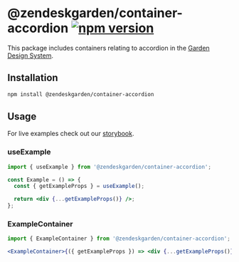 # @zendeskgarden/container-accordion [![npm version](https://img.shields.io/npm/v/@zendeskgarden/container-accordion.svg?style=flat-square)](https://www.npmjs.com/package/@zendeskgarden/container-accordion)

This package includes containers relating to accordion in the
[Garden Design System](https://zendeskgarden.github.io/).

## Installation

```sh
npm install @zendeskgarden/container-accordion
```

## Usage

For live examples check out our [storybook](https://zendeskgarden.github.io/react-containers).

### useExample

```jsx static
import { useExample } from '@zendeskgarden/container-accordion';

const Example = () => {
  const { getExampleProps } = useExample();

  return <div {...getExampleProps()} />;
};
```

### ExampleContainer

```jsx static
import { ExampleContainer } from '@zendeskgarden/container-accordion';

<ExampleContainer>{({ getExampleProps }) => <div {...getExampleProps()} />}</ExampleContainer>;
```

<!--
  TODO:

  * [ ] Add accordion to root README table.
  * [ ] Add accordion stories.js.
  * [ ] Delete this comment block.
-->
